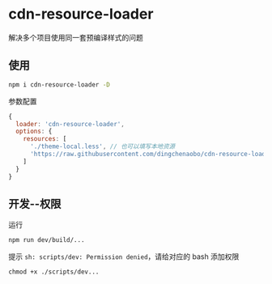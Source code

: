 # cdn-resource-loader
解决多个项目使用同一套预编译样式的问题

## 使用
```bash
npm i cdn-resource-loader -D
```
参数配置
```javascript
{
  loader: 'cdn-resource-loader',
  options: {
    resources: [
      './theme-local.less', // 也可以填写本地资源
      'https://raw.githubusercontent.com/dingchenaobo/cdn-resource-loader/master/example/theme-cdn.less' // 替换为线上资源地址
    ]
  }
}
```

## 开发--权限
运行
```sh
npm run dev/build/...
```
提示 `sh: scripts/dev: Permission denied`，请给对应的 bash 添加权限
```
chmod +x ./scripts/dev...
```